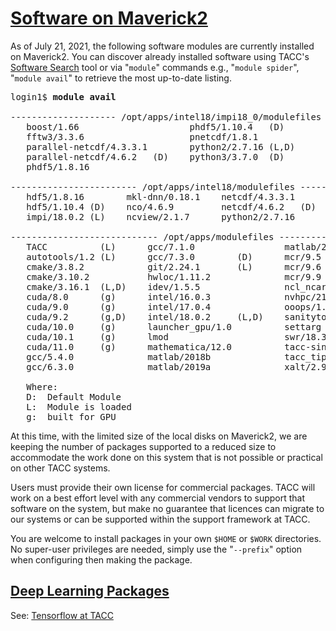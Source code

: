 # [Software on Maverick2](#software)

As of July 21, 2021, the following software modules are currently installed on Maverick2. You can discover already installed software using TACC's [Software Search](https://www.tacc.utexas.edu/systems/software) tool or via "`module`" commands e.g., "`module spider`", "`module avail`" to retrieve the most up-to-date listing.

<pre class="cmd-line">
login1$ <b>module avail</b>

-------------------- /opt/apps/intel18/impi18_0/modulefiles --------------------
   boost/1.66                     phdf5/1.10.4   (D)
   fftw3/3.3.6                    pnetcdf/1.8.1
   parallel-netcdf/4.3.3.1        python2/2.7.16 (L,D)
   parallel-netcdf/4.6.2   (D)    python3/3.7.0  (D)
   phdf5/1.8.16

------------------------ /opt/apps/intel18/modulefiles -------------------------
   hdf5/1.8.16        mkl-dnn/0.18.1    netcdf/4.3.3.1        python3/3.7.0
   hdf5/1.10.4 (D)    nco/4.6.9         netcdf/4.6.2   (D)    udunits/2.2.25
   impi/18.0.2 (L)    ncview/2.1.7      python2/2.7.16

---------------------------- /opt/apps/modulefiles -----------------------------
   TACC          (L)      gcc/7.1.0                 matlab/2020b           (D)
   autotools/1.2 (L)      gcc/7.3.0        (D)      mcr/9.5
   cmake/3.8.2            git/2.24.1       (L)      mcr/9.6
   cmake/3.10.2           hwloc/1.11.2              mcr/9.9                (D)
   cmake/3.16.1  (L,D)    idev/1.5.5                ncl_ncarg/6.3.0
   cuda/8.0      (g)      intel/16.0.3              nvhpc/21.3.0
   cuda/9.0      (g)      intel/17.0.4              ooops/1.3
   cuda/9.2      (g,D)    intel/18.0.2     (L,D)    sanitytool/2.0
   cuda/10.0     (g)      launcher_gpu/1.0          settarg
   cuda/10.1     (g)      lmod                      swr/18.3.3
   cuda/11.0     (g)      mathematica/12.0          tacc-singularity/3.7.2
   gcc/5.4.0              matlab/2018b              tacc_tips/0.5
   gcc/6.3.0              matlab/2019a              xalt/2.9.6             (L)

   Where:
   D:  Default Module
   L:  Module is loaded
   g:  built for GPU</pre>

<p>At this time, with the limited size of the local disks on Maverick2, we are keeping the number of packages supported to a reduced size to accommodate the work done on this system that is not possible or practical on other TACC systems.

Users must provide their own license for commercial packages. TACC will work on a best effort level with any commercial vendors to support that software on the system, but make no guarantee that licences can migrate to our systems or can be supported within the support framework at TACC.

You are welcome to install packages in your own `$HOME` or `$WORK` directories. No super-user privileges are needed, simply use the "`--prefix`" option when configuring then making the package.

## [Deep Learning Packages](#software-ml)

See: [Tensorflow at TACC](/software/tensorflow)

